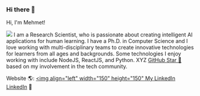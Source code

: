 ### Hi there 👋

<!-- mckolu/mckolu** is a ✨ _special_ ✨ repository because its `README.md` (this file) appears on your GitHub profile. -->

Hi, I'm Mehmet!

<img src="https://raw.githubusercontent.com/X.png">
I am a Research Scientist, who is passionate about creating intelligent AI applications for human learning.
I have a Ph.D. in Computer Science and I love working with multi-disciplinary teams to create innovative technologies for learners from all ages and backgrounds. Some technologies I enjoy working with include NodeJS, ReactJS, and Python. XYZ <a href="https://stars.github.com/">GitHub Star 🌟</a> based on my involvement in the tech community.  


Website 🌎: <a href="https://mckolu.github.io/"><img align="left" width="150" height="150" 
My LinkedIn <a href="https://www.linkedin.com/in/mehmet-celepkolu/">LinkedIn</a> 💼
